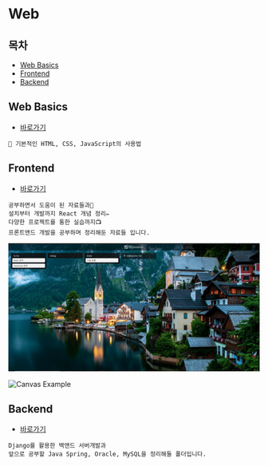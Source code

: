 # Web

## 목차

* [Web Basics](#web-basics)
* [Frontend](#frontend)
* [Backend](#backend)

## Web Basics

* [바로가기](./basic)

```
📝 기본적인 HTML, CSS, JavaScript의 사용법
```

## Frontend

* [바로가기](./frontend)

```
공부하면서 도움이 된 자료들과📘 
설치부터 개발까지 React 개념 정리✏️
다양한 프로젝트를 통한 실습까지📺
프론트앤드 개발을 공부하며 정리해둔 자료들 입니다.
```

![React Example](./frontend/images/react_example.gif)

![Canvas Example](./frontend/images/interactive_example.gif)

## Backend

* [바로가기](./backend)

```
Django를 활용한 백앤드 서버개발과
앞으로 공부할 Java Spring, Oracle, MySQL을 정리해둘 폴더입니다.
```



